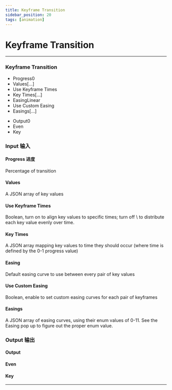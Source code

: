 ```yaml
---
title: Keyframe Transition
sidebar_position: 20
tags: [animation]
---
```


# Keyframe Transition

---

<div className="patch-container">
    <div className="patch processor">
        <h3>Keyframe Transition</h3>
        <ul className="inputs">
            <li>Progress<span>0</span></li>
            <li>Values<span>[...]</span></li>
            <li>Use Keyframe Times<span className="checkbox-off"></span></li>
            <li>Key Times<span>[...]</span></li>
            <li>Easing<span>Linear</span></li>
            <li>Use Custom Easing<span className="checkbox-off"></span></li>
            <li>Easings<span>[...]</span></li>
        </ul>
        <ul className="outputs">
            <li>Output<span>0</span></li>
            <li>Even<span></span></li>
            <li>Key<span></span></li>
        </ul>
    </div>
</div>

<div className="port-descriptions">
<div className="inputs">

### Input 输入

#### Progress 进度

Percentage of transition

#### Values

A JSON array of key values

#### Use Keyframe Times

Boolean, turn on to align key values to specific times; turn off \ to distribute each key value evenly over time.

#### Key Times

A JSON array mapping key values to time they should occur (where time is defined by the 0-1 progress value)

#### Easing

Default easing curve to use between every pair of key values

#### Use Custom Easing

Boolean, enable to set custom easing curves for each pair of keyframes

#### Easings

A JSON array of easing curves, using their enum values of 0-11. See the Easing pop up to figure out the proper enum value.

</div>
<div className="outputs">

### Output 输出

#### Output

#### Even

#### Key

</div>
</div>



------

